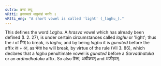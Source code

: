 ```yaml
---
sutra: हृस्वं लघु
vRtti: हृस्वमक्षरं लघुसंज्ञं भवति ॥
vRtti_eng: "A short vowel is called 'light' (_laghu_)."
---
```

This defines the word _Laghu_. A _hrasva_ vowel which has already been defined (I. 2. 27), is under certain circumstances called _laghu_ or 'light'; thus the _i_ of भिद to break, is _laghu_, and by being _laghu_ it is _gunated_ before the affix ता + आ, as भेत्ता he will break, by virtue of the rule (VII 3. 86), which declares that a _laghu_ penultimate vowel is _gunated_ before a _Sarvadhatuka_ or an _ardhadhatuka_ affix. So also छेत्ता, अचीकरत् and अजीहरत्.

